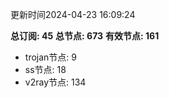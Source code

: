 更新时间2024-04-23 16:09:24

**总订阅: 45**
**总节点: 673**
**有效节点: 161**
- trojan节点: 9
- ss节点: 18
- v2ray节点: 134
